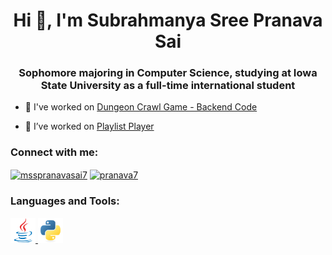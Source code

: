 <h1 align="center">Hi 👋, I'm Subrahmanya Sree Pranava Sai</h1>
<h3 align="center">Sophomore majoring in Computer Science, studying at Iowa State University as a full-time international student</h3>

- 🔭 I've worked on [Dungeon Crawl Game - Backend Code](https://github.com/pranavasai7/Dungeon-Crawl.git)

- 👯 I’ve worked on [Playlist Player](https://github.com/pranavasai7/Playlist-Player.git)

<h3 align="left">Connect with me:</h3>
<p align="left">
<a href="https://twitter.com/msspranavasai7" target="blank"><img align="center" src="https://raw.githubusercontent.com/rahuldkjain/github-profile-readme-generator/master/src/images/icons/Social/twitter.svg" alt="msspranavasai7" height="30" width="40" /></a>
<a href="https://linkedin.com/in/pranava7" target="blank"><img align="center" src="https://raw.githubusercontent.com/rahuldkjain/github-profile-readme-generator/master/src/images/icons/Social/linked-in-alt.svg" alt="pranava7" height="30" width="40" /></a>
</p>

<h3 align="left">Languages and Tools:</h3>
<p align="left"> <a href="https://www.java.com" target="_blank" rel="noreferrer"> <img src="https://raw.githubusercontent.com/devicons/devicon/master/icons/java/java-original.svg" alt="java" width="40" height="40"/> </a> <a href="https://www.python.org" target="_blank" rel="noreferrer"> <img src="https://raw.githubusercontent.com/devicons/devicon/master/icons/python/python-original.svg" alt="python" width="40" height="40"/> </a> </p>
